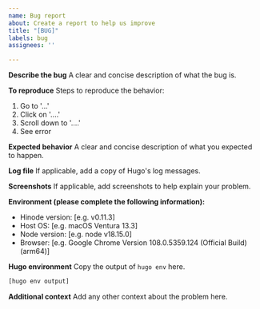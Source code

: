 ```yaml
---
name: Bug report
about: Create a report to help us improve
title: "[BUG]"
labels: bug
assignees: ''

---
```


<!---
Please use the discussion forum (https://github.com/gethinode/hinode/discussions) for questions and troubleshooting. We prefer to use GitHub issues for verified bugs and vetted enhancements.

When submitting a bug, please include the exact steps to reproduce the issue. Ideally, use a minimal repo created with the Hinode installation steps for either Hugo or npm (https://gethinode.com/docs/getting-started/introduction/#installation). Add any additional commands and configuration adjustments from there on.
-->

**Describe the bug**
A clear and concise description of what the bug is.

**To reproduce**
Steps to reproduce the behavior:
1. Go to '...'
2. Click on '....'
3. Scroll down to '....'
4. See error

**Expected behavior**
A clear and concise description of what you expected to happen.

**Log file**
If applicable, add a copy of Hugo's log messages.

**Screenshots**
If applicable, add screenshots to help explain your problem.

**Environment (please complete the following information):**
 - Hinode version: [e.g. v0.11.3]
 - Host OS: [e.g. macOS Ventura 13.3]
 - Node version: [e.g. node v18.15.0]
 - Browser: [e.g. Google Chrome Version 108.0.5359.124 (Official Build) (arm64)]

**Hugo environment**
Copy the output of `hugo env` here.

```bash
[hugo env output]
```

**Additional context**
Add any other context about the problem here.
